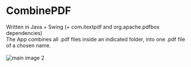 # CombinePDF
Written in Java + Swing (+ com.itextpdf and org.apache.pdfbox dependencies) <br />
The App combines all .pdf files inside an indicated folder, into one .pdf file of a chosen name. <br />
<br />
![main image 2](https://github.com/viktorbobinski/CombinePDF/blob/master/images/combine_pdf.JPG)
